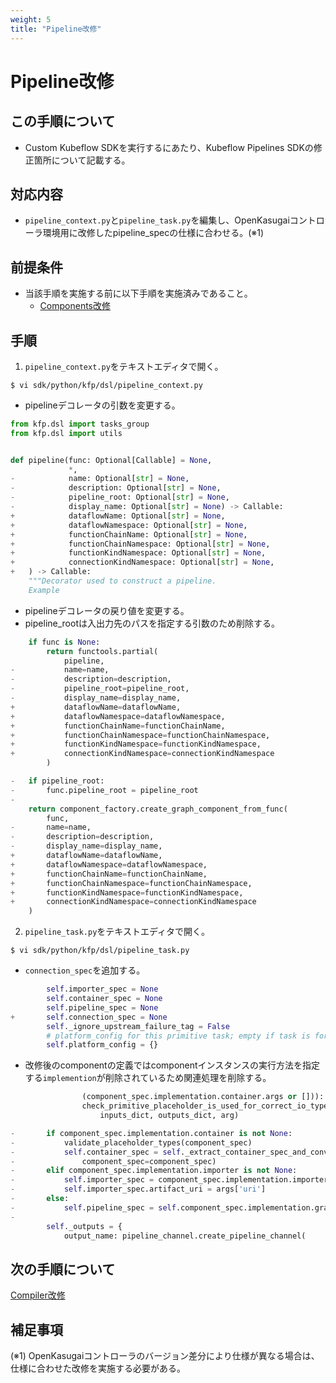 ```yaml
---
weight: 5
title: "Pipeline改修"
---
```

# Pipeline改修
## この手順について
* Custom Kubeflow SDKを実行するにあたり、Kubeflow Pipelines SDKの修正箇所について記載する。

## 対応内容
* `pipeline_context.py`と`pipeline_task.py`を編集し、OpenKasugaiコントローラ環境用に改修したpipeline_specの仕様に合わせる。(※1)

## 前提条件
* 当該手順を実施する前に以下手順を実施済みであること。
    * [Components改修](../modify-components)

## 手順
1. `pipeline_context.py`をテキストエディタで開く。
```
$ vi sdk/python/kfp/dsl/pipeline_context.py
```

* pipelineデコレータの引数を変更する。

```python
from kfp.dsl import tasks_group
from kfp.dsl import utils


def pipeline(func: Optional[Callable] = None,
             *,
-            name: Optional[str] = None,
-            description: Optional[str] = None,
-            pipeline_root: Optional[str] = None,
-            display_name: Optional[str] = None) -> Callable:
+            dataflowName: Optional[str] = None,
+            dataflowNamespace: Optional[str] = None,
+            functionChainName: Optional[str] = None,
+            functionChainNamespace: Optional[str] = None,
+            functionKindNamespace: Optional[str] = None,
+            connectionKindNamespace: Optional[str] = None,
+   ) -> Callable:
    """Decorator used to construct a pipeline.
    Example
```

* pipelineデコレータの戻り値を変更する。
* pipeline_rootは入出力先のパスを指定する引数のため削除する。

```python
    if func is None:
        return functools.partial(
            pipeline,
-           name=name,
-           description=description,
-           pipeline_root=pipeline_root,
-           display_name=display_name,
+           dataflowName=dataflowName,
+           dataflowNamespace=dataflowNamespace,
+           functionChainName=functionChainName,
+           functionChainNamespace=functionChainNamespace,
+           functionKindNamespace=functionKindNamespace,
+           connectionKindNamespace=connectionKindNamespace
        )

-   if pipeline_root:
-       func.pipeline_root = pipeline_root
-
    return component_factory.create_graph_component_from_func(
        func,
-       name=name,
-       description=description,
-       display_name=display_name,
+       dataflowName=dataflowName,
+       dataflowNamespace=dataflowNamespace,
+       functionChainName=functionChainName,
+       functionChainNamespace=functionChainNamespace,
+       functionKindNamespace=functionKindNamespace,
+       connectionKindNamespace=connectionKindNamespace
    )
```

2. `pipeline_task.py`をテキストエディタで開く。
```
$ vi sdk/python/kfp/dsl/pipeline_task.py
```

* `connection_spec`を追加する。

```python
        self.importer_spec = None
        self.container_spec = None
        self.pipeline_spec = None
+       self.connection_spec = None
        self._ignore_upstream_failure_tag = False
        # platform_config for this primitive task; empty if task is for a graph component
        self.platform_config = {}
```

* 改修後のcomponentの定義ではcomponentインスタンスの実行方法を指定する`implemention`が削除されているため関連処理を削除する。
```python
                (component_spec.implementation.container.args or [])):
                check_primitive_placeholder_is_used_for_correct_io_type(
                    inputs_dict, outputs_dict, arg)

-       if component_spec.implementation.container is not None:
-           validate_placeholder_types(component_spec)
-           self.container_spec = self._extract_container_spec_and_convert_placeholders(
-               component_spec=component_spec)
-       elif component_spec.implementation.importer is not None:
-           self.importer_spec = component_spec.implementation.importer
-           self.importer_spec.artifact_uri = args['uri']
-       else:
-           self.pipeline_spec = self.component_spec.implementation.graph
-
        self._outputs = {
            output_name: pipeline_channel.create_pipeline_channel(
```

## 次の手順について
[Compiler改修](../modify-compiler)

## 補足事項
(※1) OpenKasugaiコントローラのバージョン差分により仕様が異なる場合は、仕様に合わせた改修を実施する必要がある。
